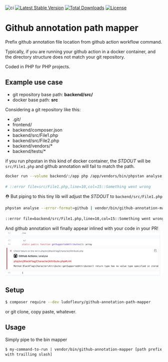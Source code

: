 ![ci](https://github.com/ludofleury/github-annotation-path-mapper/workflows/ci/badge.svg?branch=main)
[![Latest Stable Version](https://poser.pugx.org/ludofleury/github-annotation-path-mapper/v)](//packagist.org/packages/ludofleury/github-annotation-path-mapper)
[![Total Downloads](https://poser.pugx.org/ludofleury/github-annotation-path-mapper/downloads)](//packagist.org/packages/ludofleury/github-annotation-path-mapper) 
[![License](https://poser.pugx.org/ludofleury/github-annotation-path-mapper/license)](//packagist.org/packages/ludofleury/github-annotation-path-mapper)

# Github annotation path mapper

Prefix github annotation file location from github action workflow command.

Typically, if you are running your github action in a docker container, 
and the directory structure does not match your git repository.

Coded in PHP for PHP projects.

## Example use case

* git repository base path: **backend/src/**
* docker base path: **src**

Considering a git repository like this:

- .git/
- frontend/
- backend/composer.json
- backend/src/File1.php
- backend/src/File2.php
- backend/vendors/*
- backend/tests/*

if you run phpstan in this kind of docker container, the *STDOUT* will be `src/File1.php` and github annotation will fail to match the path.
```bash
docker run --volume backend/:/app php /app/vendors/bin/phpstan analyse --error-format=github

# ::error file=src/File1.php,line=10,col=15::Something went wrong
```
 

:rescue_worker_helmet: But piping to this tiny lib will adjust the *STDOUT* to `backend/src/File1.php`
```bash
phpstan analyse --error-format=github | vendor/bin/github-annotation-mappe backend/

::error file=backend/src/File1.php,line=10,col=15::Something went wrong
```


And github annotation will finally appear inlined with your code in your PR!
![github pull request with annotation](./example.png)


## Setup

```bash
$ composer require --dev ludofleury/github-annotation-path-mapper
```

or git clone, copy paste, whatever.

## Usage

Simply pipe to the bin mapper
```
$ my-command-to-run | vendor/bin/github-annotation-mapper [path prefix with trailling slash]
```

